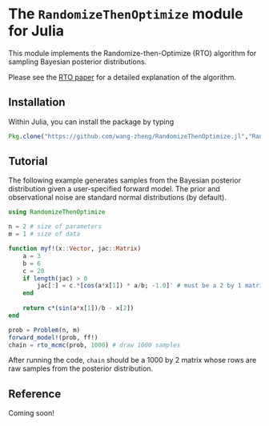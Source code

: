 # The `RandomizeThenOptimize` module for Julia

This module implements the Randomize-then-Optimize (RTO) algorithm for sampling Bayesian posterior distributions. 

Please see the [RTO paper](http://epubs.siam.org/doi/abs/10.1137/140964023) for a detailed explanation of the algorithm.

## Installation

Within Julia, you can install the package by typing

```julia
Pkg.clone("https://github.com/wang-zheng/RandomizeThenOptimize.jl","RandomizeThenOptimize")
```

## Tutorial

The following example generates samples from the Bayesian posterior distribution given a user-specified forward model. The prior and observational noise are standard normal distributions (by default).

```julia
using RandomizeThenOptimize

n = 2 # size of parameters
m = 1 # size of data

function myf!(x::Vector, jac::Matrix)
    a = 3 
    b = 6 
    c = 20
    if length(jac) > 0
        jac[:] = c.*[cos(a*x[1]) * a/b; -1.0]' # must be a 2 by 1 matrix
    end
    
    return c*(sin(a*x[1])/b - x[2])
end

prob = Problem(n, m)
forward_model!(prob, ff!)
chain = rto_mcmc(prob, 1000) # draw 1000 samples
```

After running the code, `chain` should be a 1000 by 2 matrix whose rows are raw samples from the posterior distribution.

## Reference

Coming soon!
